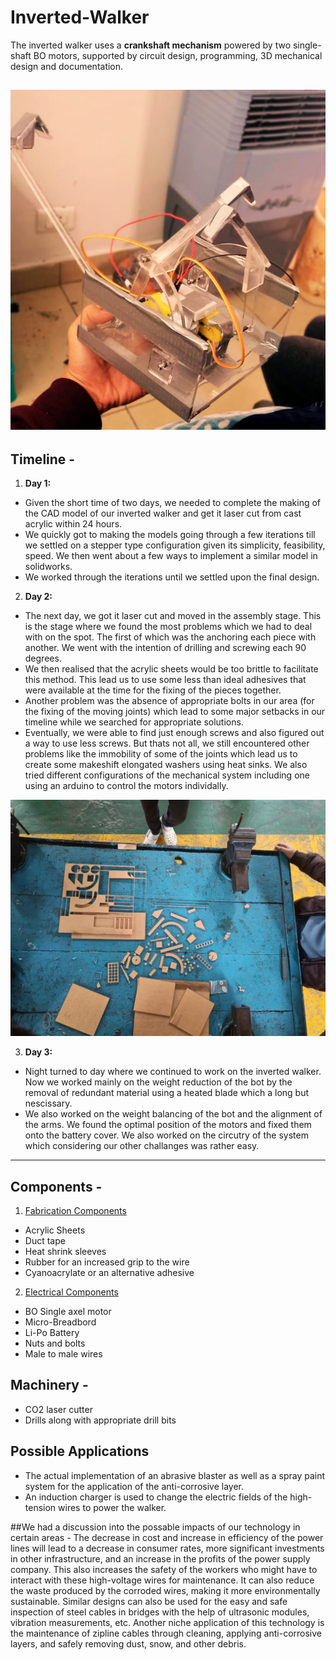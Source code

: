 # Inverted-Walker
The inverted walker uses a **crankshaft mechanism** powered by two single-shaft BO motors, supported by circuit design, programming, 3D mechanical design and documentation.

![image alt](https://github.com/harshitkalra03/Inverted-Walker/blob/f6aedaf32aba262bfa774577ba54799a4aca6c15/Prototype_Image.png)
---
## Timeline - 
1. **Day 1:**
- Given the short time of two days, we needed to complete the making of the CAD model of our inverted walker and get it laser cut from cast acrylic within 24 hours.
- We quickly got to making the models going through a few iterations till we settled on a stepper type configuration given its simplicity, feasibility, speed. We then went about a few ways to implement a similar model in solidworks.
- We worked through the iterations until we settled upon the final design.

2. **Day 2:**
- The next day, we got it laser cut and moved in the assembly stage. This is the stage where we found the most problems which we had to deal with on the spot. The first of which was the anchoring each piece with another. We went with the intention of drilling and screwing each 90 degrees.
- We then realised that the acrylic sheets would be too brittle to facilitate this method. This lead us to use some less than ideal adhesives that were available at the time for the fixing of the pieces together.
- Another problem was the absence of appropriate bolts in our area (for the fixing of the moving joints) which lead to some major setbacks in our timeline while we searched for appropriate solutions.
- Eventually, we were able to find just enough screws and also figured out a way to use less screws. But thats not all, we still encountered other problems like the immobility of some of the joints which lead us to create some makeshift elongated washers using heat sinks. We also tried different configurations of the mechanical system including one using an arduino to control the motors individally.

![image alt](https://github.com/harshitkalra03/Inverted-Walker/blob/f27dff1513900a4bfc01c48158f7fdf746902a9a/Laser_Cut_Parts.jpeg)

3. **Day 3:**
- Night turned to day where we continued to work on the inverted walker. Now we worked mainly on the weight reduction of the bot by the removal of redundant material using a heated blade which a long but nescissary.
- We also worked on the weight balancing of the bot and the alignment of the arms. We found the optimal position of the motors and fixed them onto the battery cover. We also worked on the circutry of the system which considering our other challanges was rather easy. 



---



## Components -
1. <ins>Fabrication Components</ins>
  - Acrylic Sheets
  - Duct tape
  - Heat shrink sleeves
  - Rubber for an increased grip to the wire
  - Cyanoacrylate or an alternative adhesive
    
2. <ins>Electrical Components</ins>
  - BO Single axel motor
  - Micro-Breadbord
  - Li-Po Battery
  - Nuts and bolts
  - Male to male wires

## Machinery - 
  - CO2 laser cutter
  - Drills along with appropriate drill bits

## Possible Applications  
  - The actual implementation of an abrasive blaster as well as a spray paint system for the application of the anti-corrosive layer.
  - An induction charger is used to change the electric fields of the high-tension wires to power the walker.

##We had a discussion into the possable impacts of our technology in certain areas -
The decrease in cost and increase in efficiency of the power lines will lead to a decrease in consumer rates, more significant investments in other infrastructure, and an increase in the profits of the power supply company. This also increases the safety of the workers who might have to interact with these high-voltage wires for maintenance. It can also reduce the waste produced by the corroded wires, making it more environmentally sustainable. Similar designs can also be used for the easy and safe inspection of steel cables in bridges with the help of ultrasonic modules, vibration measurements, etc. Another niche application of this technology is the maintenance of zipline cables through cleaning, applying anti-corrosive layers, and safely removing dust, snow, and other debris.
